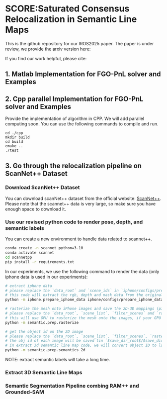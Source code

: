 # SCORE:Saturated Consensus Relocalization in Semantic Line Maps
This is the github repository for our IROS2025 paper. 
The paper is under review, we provide the arxiv version here:

If you find our work helpful, please cite:

## 1. Matlab Implementation for FGO-PnL solver and Examples

## 2. Cpp parallel Implementation for FGO-PnL solver and Examples
Provide the implementation of algorithm in CPP. We will add parallel computing soon.
You can use the following commands to compile and run.
```shell
cd ./cpp
mkdir build
cd build
cmake ..
./test
```
## 3. Go through the relocalization pipeline on ScanNet++ Dataset
### Download ScanNet++ Dataset
You can download scanNet++ dataset from the official website: [ScanNet++](https://kaldir.vc.in.tum.de/scannetpp/). Please note that the scannet++ data is very large, so make sure you have enough space to download it.
### Use our revised python code to render pose, depth, and semantic labels
You can create a new environment to handle data related to scannet++.
```bash
conda create -n scannet python=3.10
conda activate scannet
cd scannetpp
pip install -r requirements.txt
```

In our experiments, we use the following command to render the data (only iphone data is used in our experiments):
```bash
# extract iphone data
# please replace the `data_root` and `scene_ids` in `iphone/configs/prepare_iphone_data.yml` with your own path
# this code will extract the rgb, depth and mask data from the original scannet++ dataset
python -m iphone.prepare_iphone_data iphone/configs/prepare_iphone_data.yml

# rasterize the mesh onto iPhone images and save the 2D-3D mappings (pixel-to-face) to file. 
# please replace the `data_root`, `scene_list`, `filter_scenes` and `rasterout_dir` in `semantic/configs/rasterize.yaml` with your own path
# this will use GPU to rasterize the mesh onto the images, if your GPU memory is not enough, you can set `batch_size` to a smaller number
python -m semantic.prep.rasterize

# get the object id on the 2D image
# please replace the `data_root`, `scene_list`, `filter_scenes`, `rasterout_dir`, `visiblity_cache_dir`, `save_dir_root` and `save_dir` in `semantic/configs/semantic_2d.yaml` with your own path
# the obj id of each image will be saved tin `$save_dir_root$/$save_dir$/obj_ids/$scene_id$`, you can use numpy to read it
# in extract 3d semantic line map code, we will convert object ID to label ID.
python -m semantic.prep.semantics_2d
```
NOTE: extract semantic labels will take a long time.

### Extract 3D Semantic Line Maps
### Semantic Segmentation Pipeline combing RAM++ and Grounded-SAM 

